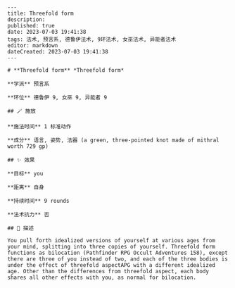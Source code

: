 
    ---
    title: Threefold form
    description: 
    published: true
    date: 2023-07-03 19:41:38
    tags: 法术, 预言系, 德鲁伊法术, 9环法术, 女巫法术, 异能者法术
    editor: markdown
    dateCreated: 2023-07-03 19:41:38
    ---

    # **Threefold form** *Threefold form*

    **学派** 预言系 

    **环位** 德鲁伊 9, 女巫 9, 异能者 9

    ## 🪄 施放

    **施法时间** 1 标准动作

    **成分** 语言, 姿势, 法器 (a green, three-pointed knot made of mithral worth 729 gp)

    ## ✨ 效果 

    **目标** you 

    **距离** 自身  

    **持续时间** 9 rounds 

    **法术抗力** 否

    ## 📖 描述

    You pull forth idealized versions of yourself at various ages from your mind, splitting into three copies of yourself. Threefold form functions as bilocation (Pathfinder RPG Occult Adventures 158), except there are three of you instead of two, and each of the three bodies is under the effect of threefold aspectAPG with a different idealized age. Other than the differences from threefold aspect, each body shares all other effects with you, as normal for bilocation.
    